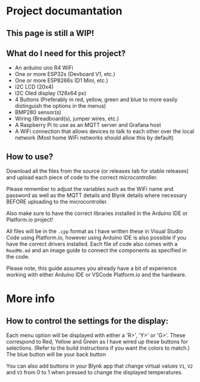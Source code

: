# Project documantation

## This page is still a WIP!

## What do I need for this project?
- An arduino uno R4 WiFi
- One or more ESP32s (Devboard V1, etc.)
- One or more ESP8266s (D1 Mini, etc.)
- I2C LCD (20x4)
- I2C Oled display (128x64 px)
- 4 Buttons (Preferably in red, yellow, green and blue to more easily distinguish the options in the menus)
- BMP280 sensor(s)
- Wiring (Breadboard(s), jumper wires, etc.)
- A Raspberry Pi to use as an MQTT server and Grafana host
- A WiFi connection that allows devices to talk to each other over the local network (Most home WiFi networks should allow this by default)

## How to use?
Download all the files from the source (or releases tab for stable releases) and upload each piece of code to the correct microcontroller.

Please remember to adjust the variables such as the WiFi name and password as well as the MQTT details and Blynk details where necessary BEFORE uploading to the microcontroller.

Also make sure to have the correct libraries installed in the Arduino IDE or Platform.io project!

All files will be in the `.cpp` format as I have written these in Visual Studio Code using Platform.io, however using Arduino IDE is also possible if you have the correct drivers installed. Each file of code also comes with a `ReadMe.md` and an image guide to connect the components as specified in the code.

Please note, this guide assumes you already have a bit of experience working with either Arduino IDE or VSCode Platform.io and the hardware.

# More info

## How to control the settings for the display:
Each menu option will be displayed with either a 'R>', 'Y>' or 'G>'. These correspond to Red, Yellow and Green as I have wired up these buttons for selections. (Refer to the build instructions if you want the colors to match.)
The blue button will be your back button

You can also add buttons in your Blynk app that change virtual values `V1`, `V2` and `V3` from 0 to 1 when pressed to change the displayed temperatures.


